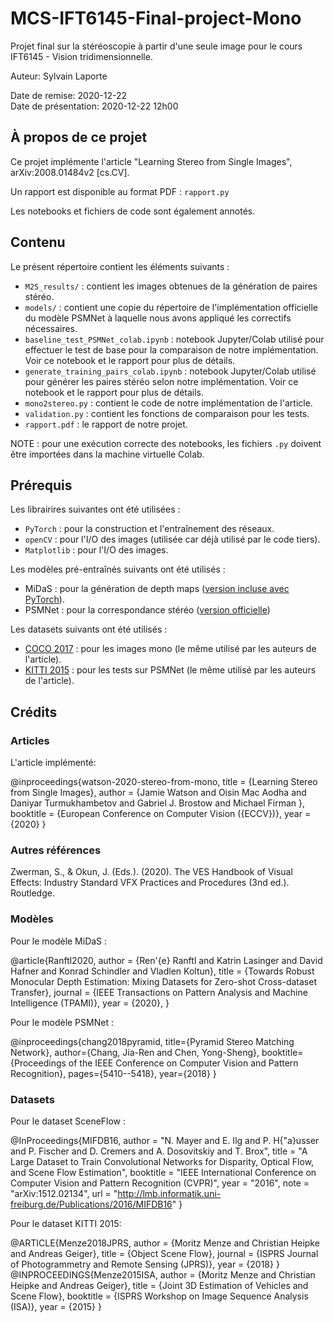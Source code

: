 # MCS-IFT6145-Final-project-Mono

Projet final sur la stéréoscopie à partir d'une seule image pour le cours IFT6145 - Vision tridimensionnelle.

Auteur: Sylvain Laporte  

Date de remise: 2020-12-22  
Date de présentation: 2020-12-22 12h00

## À propos de ce projet

Ce projet implémente l'article "Learning Stereo from Single Images", arXiv:2008.01484v2 [cs.CV].

Un rapport est disponible au format PDF : `rapport.py`

Les notebooks et fichiers de code sont également annotés.

## Contenu

Le présent répertoire contient les éléments suivants :

- `M2S_results/` : contient les images obtenues de la génération de paires stéréo.
- `models/` : contient une copie du répertoire de l'implémentation officielle du modèle PSMNet à laquelle nous avons appliqué les correctifs nécessaires.
- `baseline_test_PSMNet_colab.ipynb` : notebook Jupyter/Colab utilisé pour effectuer le test de base pour la comparaison de notre implémentation. Voir ce notebook et le rapport pour plus de détails.
- `generate_training_pairs_colab.ipynb` : notebook Jupyter/Colab utilisé pour générer les paires stéréo selon notre implémentation. Voir ce notebook et le rapport pour plus de détails.
- `mono2stereo.py` : contient le code de notre implémentation de l'article.
- `validation.py` : contient les fonctions de comparaison pour les tests.
- `rapport.pdf` : le rapport de notre projet.

NOTE : pour une exécution correcte des notebooks, les fichiers `.py` doivent être importées dans la machine virtuelle Colab.

## Prérequis

Les librairires suivantes ont été utilisées :

- `PyTorch` : pour la construction et l'entraînement des réseaux.
- `openCV` : pour l'I/O des images (utilisée car déjà utilisé par le code tiers).
- `Matplotlib` : pour l'I/O des images.

Les modèles pré-entraînés suivants ont été utilisés :

- MiDaS : pour la génération de depth maps ([version incluse avec PyTorch](https://pytorch.org/hub/intelisl_midas_v2/)).
- PSMNet : pour la correspondance stéréo ([version officielle](https://github.com/JiaRenChang/PSMNet))

Les datasets suivants ont été utilisés :

- [COCO 2017](https://cocodataset.org/#captions-2015) : pour les images mono (le même utilisé par les auteurs de l'article).
- [KITTI 2015](http://www.cvlibs.net/datasets/kitti/) : pour les tests sur PSMNet (le même utilisé par les auteurs de l'article).

## Crédits

### Articles

L'article implémenté:

@inproceedings{watson-2020-stereo-from-mono,
 title   = {Learning Stereo from Single Images},
 author  = {Jamie Watson and
            Oisin Mac Aodha and
            Daniyar Turmukhambetov and
            Gabriel J. Brostow and
            Michael Firman
           },
 booktitle = {European Conference on Computer Vision ({ECCV})},
 year = {2020}
}

### Autres références

Zwerman, S., & Okun, J. (Eds.). (2020). The VES Handbook of Visual Effects: Industry Standard VFX Practices and Procedures (3nd ed.). Routledge.

### Modèles

Pour le modèle MiDaS :

@article{Ranftl2020,
 author    = {Ren\'{e} Ranftl and Katrin Lasinger and David Hafner and Konrad Schindler and Vladlen Koltun},
 title     = {Towards Robust Monocular Depth Estimation: Mixing Datasets for Zero-shot Cross-dataset Transfer},
 journal   = {IEEE Transactions on Pattern Analysis and Machine Intelligence (TPAMI)},
 year      = {2020},
}

Pour le modèle PSMNet :

@inproceedings{chang2018pyramid,
  title={Pyramid Stereo Matching Network},
  author={Chang, Jia-Ren and Chen, Yong-Sheng},
  booktitle={Proceedings of the IEEE Conference on Computer Vision and Pattern Recognition},
  pages={5410--5418},
  year={2018}
}

### Datasets

Pour le dataset SceneFlow :

@InProceedings{MIFDB16,
  author    = "N. Mayer and E. Ilg and P. H{\"a}usser and P. Fischer and D. Cremers and A. Dosovitskiy and T. Brox",
  title     = "A Large Dataset to Train Convolutional Networks for Disparity, Optical Flow, and Scene Flow Estimation",
  booktitle = "IEEE International Conference on Computer Vision and Pattern Recognition (CVPR)",
  year      = "2016",
  note      = "arXiv:1512.02134",
  url       = "http://lmb.informatik.uni-freiburg.de/Publications/2016/MIFDB16"
}

Pour le dataset KITTI 2015:

@ARTICLE{Menze2018JPRS,
  author = {Moritz Menze and Christian Heipke and Andreas Geiger},
  title = {Object Scene Flow},
  journal = {ISPRS Journal of Photogrammetry and Remote Sensing (JPRS)},
  year = {2018}
}
@INPROCEEDINGS{Menze2015ISA,
  author = {Moritz Menze and Christian Heipke and Andreas Geiger},
  title = {Joint 3D Estimation of Vehicles and Scene Flow},
  booktitle = {ISPRS Workshop on Image Sequence Analysis (ISA)},
  year = {2015}
}
